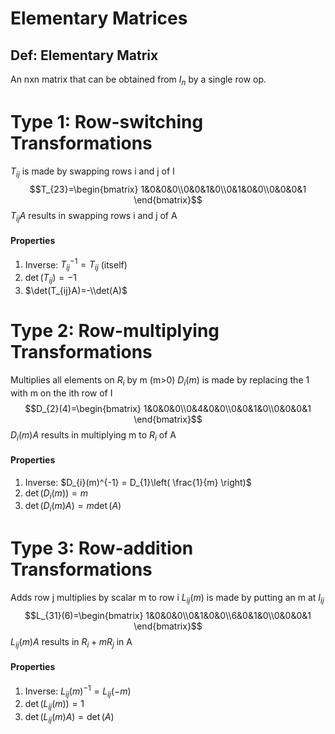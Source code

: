 # Elementary Matrices
## Def: Elementary Matrix
An nxn matrix that can be obtained from $I_{n}$ by a single row op.

# Type 1: Row-switching Transformations
$T_{ij}$ is made by swapping rows i and j of I
$$T_{23}=\begin{bmatrix}
1&0&0&0\\0&0&1&0\\0&1&0&0\\0&0&0&1
\end{bmatrix}$$
$T_{ij}A$ results in swapping rows i and j of A
#### Properties
1. Inverse: $T_{ij}^{-1} = T_{ij}$ (itself)
2. $\det(T_{ij})=-1$
3. $\det(T_{ij}A)=-\\det(A)$

# Type 2: Row-multiplying Transformations
Multiplies all elements on $R_{i}$ by m (m>0)
$D_{i}(m)$ is made by replacing the 1 with m on the ith row of I
$$D_{2}(4)=\begin{bmatrix}
1&0&0&0\\0&4&0&0\\0&0&1&0\\0&0&0&1
\end{bmatrix}$$
$D_{i}(m)A$ results in multiplying m to $R_{i}$ of A
#### Properties
1. Inverse: $D_{i}(m)^{-1} = D_{1}\left( \frac{1}{m} \right)$
2. $\det(D_{i}(m))=m$
3. $\det(D_{i}(m)A)=m\det(A)$

# Type 3: Row-addition Transformations
Adds row j multiplies by scalar m to row i
$L_{ij}(m)$ is made by putting an m at $I_{ij}$
$$L_{31}(6)=\begin{bmatrix}
1&0&0&0\\0&1&0&0\\6&0&1&0\\0&0&0&1
\end{bmatrix}$$
$L_{ij}(m)A$ results in $R_{i}+mR_{j}$ in A
#### Properties
1. Inverse: $L_{ij}(m)^{-1} = L_{ij}(-m)$
2. $\det(L_{ij}(m))=1$
3. $\det(L_{ij}(m)A)=\det(A)$